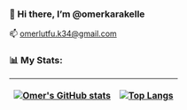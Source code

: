 <h3>👋 Hi there, I’m @omerkarakelle</h3>

📫 omerlutfu.k34@gmail.com

<h3>📊 My Stats:</h3>
<table>
  <thead>
<tr>
  <th align="center">
    
[![Omer's GitHub stats](https://github-readme-stats.vercel.app/api?username=omerkarakelle&show_icons=true&theme=midnight-purple)](https://github.com/anuraghazra/github-readme-stats)
  </th>
  
  <th align="center">
    
[![Top Langs](https://github-readme-stats.vercel.app/api/top-langs/?username=omerkarakelle&&theme=midnight-purple&layout=compact)](https://github.com/anuraghazra/github-readme-stats)
  </th>
  </tr>
    </thead>
  </table>
  
